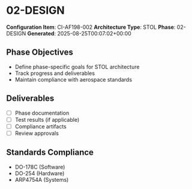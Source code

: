 # 02-DESIGN

**Configuration Item**: CI-AF198-002
**Architecture Type**: STOL
**Phase**: 02-DESIGN
**Generated**: 2025-08-25T00:07:02+00:00

## Phase Objectives
- Define phase-specific goals for STOL architecture
- Track progress and deliverables
- Maintain compliance with aerospace standards

## Deliverables
- [ ] Phase documentation
- [ ] Test results (if applicable)
- [ ] Compliance artifacts
- [ ] Review approvals

## Standards Compliance
- DO-178C (Software)
- DO-254 (Hardware)
- ARP4754A (Systems)
